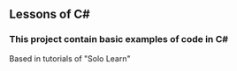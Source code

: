 ## Lessons of C#
### This project contain basic examples of code in C#
Based in tutorials of "Solo Learn"
